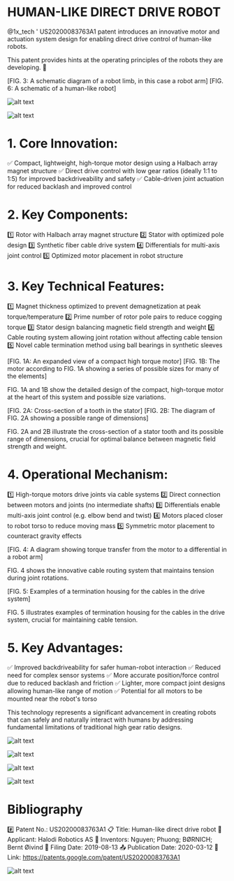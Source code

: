 
# HUMAN-LIKE DIRECT DRIVE ROBOT

@1x_tech
' US20200083763A1 patent introduces an innovative motor and actuation system design for enabling direct drive control of human-like robots.

This patent provides hints at the operating principles of the robots they are developing. 🧵

[FIG. 3: A schematic diagram of a robot limb, in this case a robot arm]
[FIG. 6: A schematic of a human-like robot]

![alt text](GWXEr3taEAAgWqY.jpeg)

![alt text](GWXEr4RWEAI_atI.jpeg)


# 1. Core Innovation:
✅ Compact, lightweight, high-torque motor design using a Halbach array magnet structure
✅ Direct drive control with low gear ratios (ideally 1:1 to 1:5) for improved backdriveability and safety
✅ Cable-driven joint actuation for reduced backlash and improved control

# 2. Key Components:
1️⃣ Rotor with Halbach array magnet structure
2️⃣ Stator with optimized pole design 
3️⃣ Synthetic fiber cable drive system
4️⃣ Differentials for multi-axis joint control
5️⃣ Optimized motor placement in robot structure

# 3. Key Technical Features:
1️⃣ Magnet thickness optimized to prevent demagnetization at peak torque/temperature
2️⃣ Prime number of rotor pole pairs to reduce cogging torque
3️⃣ Stator design balancing magnetic field strength and weight
4️⃣ Cable routing system allowing joint rotation without affecting cable tension
5️⃣ Novel cable termination method using ball bearings in synthetic sleeves

[FIG. 1A: An expanded view of a compact high torque motor]
[FIG. 1B: The motor according to FIG. 1A showing a series of possible sizes for many of the elements]

FIG. 1A and 1B show the detailed design of the compact, high-torque motor at the heart of this system and possible size variations.

[FIG. 2A: Cross-section of a tooth in the stator]
[FIG. 2B: The diagram of FIG. 2A showing a possible range of dimensions]

FIG. 2A and 2B illustrate the cross-section of a stator tooth and its possible range of dimensions, crucial for optimal balance between magnetic field strength and weight.

# 4. Operational Mechanism:
1️⃣ High-torque motors drive joints via cable systems
2️⃣ Direct connection between motors and joints (no intermediate shafts)
3️⃣ Differentials enable multi-axis joint control (e.g. elbow bend and twist)
4️⃣ Motors placed closer to robot torso to reduce moving mass
5️⃣ Symmetric motor placement to counteract gravity effects

[FIG. 4: A diagram showing torque transfer from the motor to a differential in a robot arm]

FIG. 4 shows the innovative cable routing system that maintains tension during joint rotations.

[FIG. 5: Examples of a termination housing for the cables in the drive system]

FIG. 5 illustrates examples of termination housing for the cables in the drive system, crucial for maintaining cable tension.

# 5. Key Advantages:
✅ Improved backdriveability for safer human-robot interaction
✅ Reduced need for complex sensor systems
✅ More accurate position/force control due to reduced backlash and friction
✅ Lighter, more compact joint designs allowing human-like range of motion
✅ Potential for all motors to be mounted near the robot's torso

This technology represents a significant advancement in creating robots that can safely and naturally interact with humans by addressing fundamental limitations of traditional high gear ratio designs.


![alt text](GWXGbGcbQAICZHI.png)

![alt text](GWXGbG8XUAAQyrD.png)

![alt text](GWXGbGabQAMp_B4.png)

![alt text](GWXGbGbbQAEyKxb.png)

# Bibliography

#️⃣ Patent No.: US20200083763A1
📋 Title: Human-like direct drive robot
🏢 Applicant: Halodi Robotics AS
👥 Inventors: Nguyen; Phuong; BØRNICH; Bernt Øivind
📅 Filing Date: 2019-08-13
📤 Publication Date: 2020-03-12
🔗 Link: https://patents.google.com/patent/US20200083763A1


![alt text](GWXGtB1bQAIpOw0.png)
